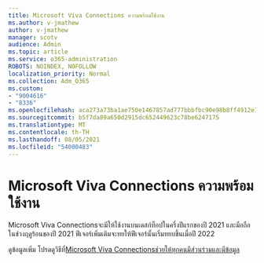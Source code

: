 ```yaml
---
title: Microsoft Viva Connections ความพร้อมใช้งาน
ms.author: v-jmathew
author: v-jmathew
manager: scotv
audience: Admin
ms.topic: article
ms.service: o365-administration
ROBOTS: NOINDEX, NOFOLLOW
localization_priority: Normal
ms.collection: Adm_O365
ms.custom:
- "9004616"
- "8336"
ms.openlocfilehash: aca273a73ba1ae750e1467857ad777bbbfbc90e98b8ff4912e7acef498010221
ms.sourcegitcommit: b5f7da89a650d2915dc652449623c78be6247175
ms.translationtype: MT
ms.contentlocale: th-TH
ms.lasthandoff: 08/05/2021
ms.locfileid: "54000483"
---
```

# <a name="microsoft-viva-connections-availability"></a>Microsoft Viva Connections ความพร้อมใช้งาน

Microsoft Viva Connectionsจะมีให้ใช้งานบนเดสก์ท็อปในครึ่งปีแรกของปี 2021 และมือถือในช่วงฤดูร้อนของปี 2021 ฟีเจอร์เพิ่มเติมจะทยให้ฟีเจอร์นั้นเริ่มทยบขึ้นเมื่อปี 2022

ดูข้อมูลเพิ่ม โปรดดูวิธีที่[Microsoft Viva Connectionsช่วยให้ทุกคนมีส่วนร่วมและมีข้อมูล](https://techcommunity.microsoft.com/t5/microsoft-viva-blog/microsoft-viva-connections-helps-everyone-to-stay-engaged-and/ba-p/2107009)

